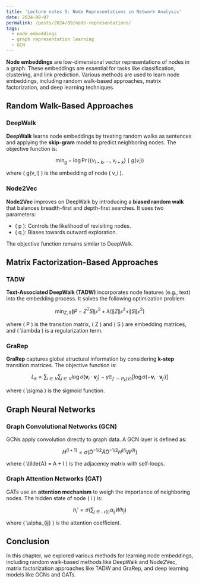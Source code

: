 ```yaml
---
title: 'Lecture notes 5: Node Representations in Network Analysis'
date: 2024-09-07
permalink: /posts/2024/09/node-representations/
tags:
  - node embeddings
  - graph representation learning
  - GCN
---
```




**Node embeddings** are low-dimensional vector representations of nodes in a graph. These embeddings are essential for tasks like classification, clustering, and link prediction. Various methods are used to learn node embeddings, including random walk-based approaches, matrix factorization, and deep learning techniques.

## Random Walk-Based Approaches

### DeepWalk

**DeepWalk** learns node embeddings by treating random walks as sentences and applying the **skip-gram** model to predict neighboring nodes. The objective function is:

$$
\min_g -\log \Pr(\{v_{i-k}, \dots, v_{i+k} \} \mid g(v_i))
$$

where \( g(v_i) \) is the embedding of node \( v_i \).

### Node2Vec

**Node2Vec** improves on DeepWalk by introducing a **biased random walk** that balances breadth-first and depth-first searches. It uses two parameters:
- \( p \): Controls the likelihood of revisiting nodes.
- \( q \): Biases towards outward exploration.

The objective function remains similar to DeepWalk.

## Matrix Factorization-Based Approaches

### TADW

**Text-Associated DeepWalk (TADW)** incorporates node features (e.g., text) into the embedding process. It solves the following optimization problem:

$$
\min_{Z, S} \|P - Z^T S\|_F^2 + \lambda (\|Z\|_F^2 + \|S\|_F^2)
$$

where \( P \) is the transition matrix, \( Z \) and \( S \) are embedding matrices, and \( \lambda \) is a regularization term.

### GraRep

**GraRep** captures global structural information by considering **k-step** transition matrices. The objective function is:

$$
L_k = \sum_{i \in V} \sum_{j \in V} \log \sigma( \mathbf{v}_i \cdot \mathbf{v}_j ) - \gamma \mathbb{E}_{j' \sim P_k(V)} [\log \sigma(- \mathbf{v}_i \cdot \mathbf{v}_{j'})]
$$

where \( \sigma \) is the sigmoid function.

## Graph Neural Networks

### Graph Convolutional Networks (GCN)

GCNs apply convolution directly to graph data. A GCN layer is defined as:

$$
H^{(l+1)} = \sigma(\tilde{D}^{-1/2} \tilde{A} \tilde{D}^{-1/2} H^{(l)} W^{(l)})
$$

where \( \tilde{A} = A + I \) is the adjacency matrix with self-loops.

### Graph Attention Networks (GAT)

GATs use an **attention mechanism** to weigh the importance of neighboring nodes. The hidden state of node \( i \) is:

$$
h_i' = \sigma \left( \sum_{j \in \mathcal{N}(i)} \alpha_{ij} W h_j \right)
$$

where \( \alpha_{ij} \) is the attention coefficient.

## Conclusion

In this chapter, we explored various methods for learning node embeddings, including random walk-based methods like DeepWalk and Node2Vec, matrix factorization approaches like TADW and GraRep, and deep learning models like GCNs and GATs.
